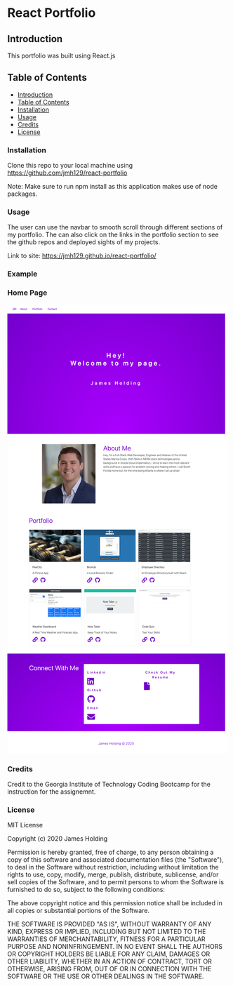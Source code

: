 # React Portfolio

## Introduction

This portfolio was built using React.js


## Table of Contents

- [Introduction](#Introduction)
- [Table of Contents](#table-of-contents)
- [Installation](#installation)
- [Usage](#usage)
- [Credits](#credits)
- [License](#license)

### Installation

Clone this repo to your local machine using https://github.com/jmh129/react-portfolio

Note: Make sure to run npm install as this application makes use of node packages.

### Usage

The user can use the navbar to smooth scroll through different sections of my portfolio. The can also click on the links in the portfolio section to see the github repos and deployed sights of my projects. 

Link to site: https://jmh129.github.io/react-portfolio/

### Example

### Home Page

![Alt Text](https://github.com/jmh129/react-portfolio/blob/master/src/assets/portfolioImages/App.png?raw=true)

### Credits

Credit to the Georgia Institute of Technology Coding Bootcamp for the instruction for the assignemnt.

### License

MIT License

Copyright (c) 2020 James Holding

Permission is hereby granted, free of charge, to any person obtaining a copy
of this software and associated documentation files (the "Software"), to deal
in the Software without restriction, including without limitation the rights
to use, copy, modify, merge, publish, distribute, sublicense, and/or sell
copies of the Software, and to permit persons to whom the Software is
furnished to do so, subject to the following conditions:

The above copyright notice and this permission notice shall be included in all
copies or substantial portions of the Software.

THE SOFTWARE IS PROVIDED "AS IS", WITHOUT WARRANTY OF ANY KIND, EXPRESS OR
IMPLIED, INCLUDING BUT NOT LIMITED TO THE WARRANTIES OF MERCHANTABILITY,
FITNESS FOR A PARTICULAR PURPOSE AND NONINFRINGEMENT. IN NO EVENT SHALL THE
AUTHORS OR COPYRIGHT HOLDERS BE LIABLE FOR ANY CLAIM, DAMAGES OR OTHER
LIABILITY, WHETHER IN AN ACTION OF CONTRACT, TORT OR OTHERWISE, ARISING FROM,
OUT OF OR IN CONNECTION WITH THE SOFTWARE OR THE USE OR OTHER DEALINGS IN THE
SOFTWARE.